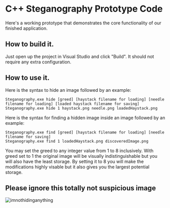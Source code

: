  # C++ Steganography Prototype Code
Here's a working prototype that demonstrates the core functionality of our finished application. 
 ## How to build it.
Just open up the project in Visual Studio and click "Build". It should not require any extra configuration.
 ## How to use it.
Here is the syntax to hide an image followed by an example:
```
Steganography.exe hide [greed] [haystack filename for loading] [needle filename for loading] [loaded haystack filename for saving]
Steganography.exe hide 1 haystack.png needle.png loadedHaystack.png
```
Here is the syntax for finding a hidden image inside an image followed by an example:
```
Steganography.exe find [greed] [haystack filename for loading] [needle filename for saving] 
Steganography.exe find 1 loadedHaystack.png discoveredImage.png
```
You may set the greed to any integer value from 1 to 8 inclusively. 
With greed set to 1 the original image will be visually indistinguishable but you will also have the least storage. By setting it to 8 you will make the modifications highly visable but it also gives you the largest potential storage.
 ## Please ignore this totally not suspicious image
 ![imnothidinganything](https://user-images.githubusercontent.com/12504656/48525372-8bc4fe80-e849-11e8-8369-d6ca12c82168.png)
 

